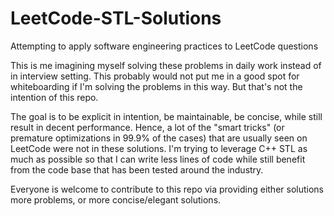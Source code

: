 # LeetCode-STL-Solutions
Attempting to apply software engineering practices to LeetCode questions

This is me imagining myself solving these problems in daily work instead of in interview setting. This probably would not put me in a good spot for whiteboarding if I'm solving the problems in this way. But that's not the intention of this repo.

The goal is to be explicit in intention, be maintainable, be concise, while still result in decent performance. Hence, a lot of the "smart tricks" (or premature optimizations in 99.9% of the cases) that are usually seen on LeetCode were not in these solutions. I'm trying to leverage C++ STL as much as possible so that I can write less lines of code while still benefit from the code base that has been tested around the industry.

Everyone is welcome to contribute to this repo via providing either solutions more problems, or more concise/elegant solutions.

